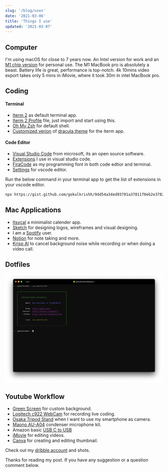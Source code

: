 ```yaml
---
slug: '/blog/uses'
date: '2021-03-06'
title: 'Things I use'
updated: '2021-03-07'
---
```


## Computer

I'm using macOS for close to 7 years now. An Intel version for work and an [M1 chip version](https://www.apple.com/in/shop/buy-mac/macbook-pro/13-inch) for personal use. The M1 MacBook pro is absolutely a beast. Battery life is great, performance is top-notch. 4k 10mins video export takes only 5 mins in iMovie, where it took 30m in intel MacBook pro.

## Coding

#### Terminal

- [Iterm 2](https://iterm2.com/) as default terminal app.
- [Iterm 2 Profile](https://github.com/gokulkrishh/dotfiles/blob/master/Default.iterm2.json) file, just import and start using this.
- [Oh My Zsh](https://github.com/ohmyzsh/ohmyzsh) for default shell.
- [Customized verion](https://github.com/gokulkrishh/dotfiles/blob/master/Dracula.terminal) of [dracula theme](https://draculatheme.com/) for the iterm app.

#### Code Editor

- [Visual Studio Code](https://code.visualstudio.com/Download) from microsoft, its an open source software.
- [Extensions](https://gist.github.com/gokulkrishh/6a8b841f594ff451d66bbcc77307a779) I use in visual studio code.
- [FiraCode](https://github.com/tonsky/FiraCode) as my programming font in both code edtior and terminal.
- [Settings](https://github.com/gokulkrishh/dotfiles/blob/master/vscode/settings.json) for vscode editor.

Run the below command in your terminal app to get the list of extensions in your vscode editor.

```bash
npx https://gist.github.com/gokulkrishh/9dd54a34ed93701a37811f0eb2e37822
```

## Mac Applications

- [Itsycal](https://www.mowglii.com/itsycal/) a minimalist calender app.
- [Sketch](https://www.sketch.com) for designing logos, wireframes and visual designing.
- I am a [Spotify](https://www.spotify.com/us/download/other/) user.
- [Notion](https://www.notion.so/) for note taking and more.
- [Krisp AI](https://krisp.ai/) to cancel background noise while recording or when doing a video call.

## Dotfiles

![Screenshot of terminal application](./screenshot-terminal.png)

## Youtube Workflow

- [Green Screen](https://amzn.to/3aqGQ0n) for custom background.
- [Logitech c922 WebCam](https://amzn.to/3atGuGm) for recording live coding.
- [Osaka Tripod Stand](https://amzn.to/2NOwK1J) when I want to use my smartphone as camera.
- [Maono AU-A04](https://amzn.to/2YIB0lM) condenser microphone kit.
- Amazon basic [USB C to USB](https://amzn.to/3teHO8N)
- [iMovie](https://www.apple.com/in/imovie/) for editing videos.
- [Canva](https://canva.com) for creating and editing thumbnail.

Check out my [dribble account](https://dribbble.com/gokulkrishh) and shots.

Thanks for reading my post. If you have any suggestion or a question comment below.
